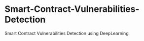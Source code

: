 # Smart-Contract-Vulnerabilities-Detection
Smart Contract Vulnerabilities Detection using DeepLearning
